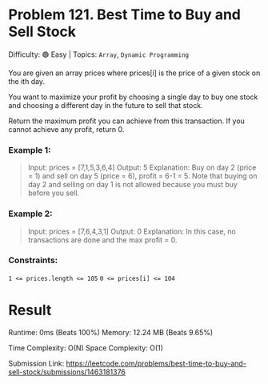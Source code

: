 # Problem 121. Best Time to Buy and Sell Stock

Difficulty: 🟢 Easy | Topics: `Array`, `Dynamic Programming`

You are given an array prices where prices[i] is the price of a given stock on the ith day.

You want to maximize your profit by choosing a single day to buy one stock and choosing a different day in the future to sell that stock.

Return the maximum profit you can achieve from this transaction. If you cannot achieve any profit, return 0.

### Example 1:

> Input: prices = [7,1,5,3,6,4]
> Output: 5
> Explanation: Buy on day 2 (price = 1) and sell on day 5 (price = 6), profit = 6-1 = 5.
> Note that buying on day 2 and selling on day 1 is not allowed because you must buy before you sell.

### Example 2:

> Input: prices = [7,6,4,3,1]
> Output: 0
> Explanation: In this case, no transactions are done and the max profit = 0.

### Constraints:

`1 <= prices.length <= 105`
`0 <= prices[i] <= 104`

# Result

Runtime: 0ms (Beats 100%)
Memory: 12.24 MB (Beats 9.65%)

Time Complexity: O(N)
Space Complexity: O(1)

Submission Link: https://leetcode.com/problems/best-time-to-buy-and-sell-stock/submissions/1463181376
